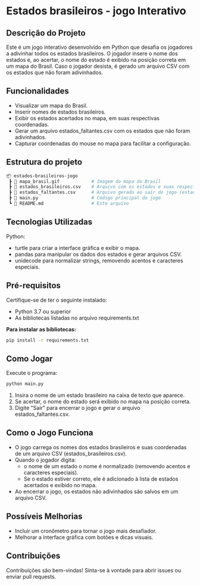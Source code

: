 # Estados brasileiros - jogo Interativo

## Descrição do Projeto
Este é um jogo interativo desenvolvido em Python que desafia os jogadores a adivinhar todos os estados brasileiros. O jogador insere o nome dos estados e, ao acertar, o nome do estado é exibido na posição correta em um mapa do Brasil. Caso o jogador desista, é gerado um arquivo CSV com os estados que não foram adivinhados.

## Funcionalidades
* Visualizar um mapa do Brasil.
* Inserir nomes de estados brasileiros.
* Exibir os estados acertados no mapa, em suas respectivas coordenadas.
* Gerar um arquivo estados_faltantes.csv com os estados que não foram adivinhados.
* Capturar coordenadas do mouse no mapa para facilitar a configuração.

## Estrutura do projeto
```bash
📦 estados-brasileiros-jogo
 ┣ 📜 mapa_brasil.gif            # Imagem do mapa do Brasil
 ┣ 📜 estados_brasileiros.csv    # Arquivo com os estados e suas respectivas coordenadas
 ┣ 📜 estados_faltantes.csv      # Arquivo gerado ao sair do jogo (estados não adivinhados)
 ┣ 📜 main.py                    # Código principal do jogo
 ┗ 📜 README.md                  # Este arquivo
````

## Tecnologias Utilizadas
Python:
* turtle para criar a interface gráfica e exibir o mapa.
* pandas para manipular os dados dos estados e gerar arquivos CSV.
* unidecode para normalizar strings, removendo acentos e caracteres especiais.

## Pré-requisitos
Certifique-se de ter o seguinte instalado:

* Python 3.7 ou superior
* As bibliotecas listadas no arquivo requirements.txt

**Para instalar as bibliotecas:**
```bash
pip install -r requirements.txt
```

## Como Jogar
Execute o programa:
```bash
python main.py
```
1. Insira o nome de um estado brasileiro na caixa de texto que aparece.
2. Se acertar, o nome do estado será exibido no mapa na posição correta.
3. Digite "Sair" para encerrar o jogo e gerar o arquivo estados_faltantes.csv.

## Como o Jogo Funciona
* O jogo carrega os nomes dos estados brasileiros e suas coordenadas de um arquivo CSV (estados_brasileiros.csv).
* Quando o jogador digita:
  *  o nome de um estado o nome é normalizado (removendo acentos e caracteres especiais).
  * Se o estado estiver correto, ele é adicionado à lista de estados acertados e exibido no mapa.
* Ao encerrar o jogo, os estados não adivinhados são salvos em um arquivo CSV.

## Possíveis Melhorias
* Incluir um cronômetro para tornar o jogo mais desafiador.
* Melhorar a interface gráfica com botões e dicas visuais.

## Contribuições
Contribuições são bem-vindas! Sinta-se à vontade para abrir issues ou enviar pull requests.


